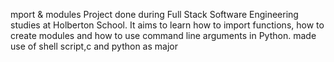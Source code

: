 mport & modules Project done during Full Stack Software Engineering studies at Holberton School. It aims to learn how to import functions, how to create modules and how to use command line arguments in Python.
made use of shell script,c and python as major 
